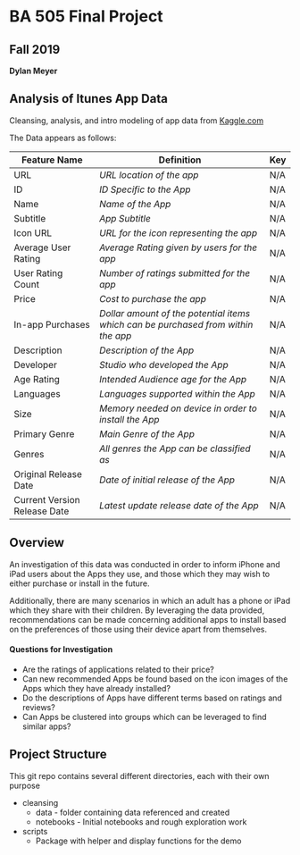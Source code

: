 # BA 505 Final Project
## Fall 2019
__Dylan Meyer__

## Analysis of Itunes App Data
Cleansing, analysis, and intro modeling of app data from 
<a href="https://www.kaggle.com/tristan581/17k-apple-app-store-strategy-games" target="_blank">Kaggle.com</a>

The Data appears as follows:

| Feature Name                 | Definition                                                                        | Key |
|------------------------------|-----------------------------------------------------------------------------------|-----|
| URL                          | _URL location of the app_                                                         | N/A |
| ID                           | _ID Specific to the App_                                                          | N/A |
| Name                         | _Name of the App_                                                                 | N/A |
| Subtitle                     | _App Subtitle_                                                                    | N/A |
| Icon URL                     | _URL for the icon representing the app_                                           | N/A |
| Average User Rating          | _Average Rating given by users for the app_                                       | N/A |
| User Rating Count            | _Number of ratings submitted for the app_                                         | N/A |
| Price                        | _Cost to purchase the app_                                                        | N/A |
| In-app Purchases             | _Dollar amount of the potential items which can be purchased from within the app_ | N/A |
| Description                  | _Description of the App_                                                          | N/A |
| Developer                    | _Studio who developed the App_                                                    | N/A |
| Age Rating                   | _Intended Audience age for the App_                                               | N/A |
| Languages                    | _Languages supported within the App_                                              | N/A |
| Size                         | _Memory needed on device in order to install the App_                             | N/A |
| Primary Genre                | _Main Genre of the App_                                                           | N/A |
| Genres                       | _All genres the App can be classified as_                                         | N/A |
| Original Release Date        | _Date of initial release of the App_                                              | N/A |
| Current Version Release Date | _Latest update release date of the App_                                           | N/A |


## Overview
An investigation of this data was conducted in order to inform iPhone and iPad users about the 
Apps they use, and those which they may wish to either purchase or install in the future. 

Additionally, there are many scenarios in which an adult has a phone or iPad which they 
share with their children. By leveraging the data provided, recommendations can be made concerning
additional apps to install based on the preferences of those using their device apart from themselves.

#### Questions for Investigation
* Are the ratings of applications related to their price?
* Can new recommended Apps be found based on the icon images of the Apps which they have already installed?
* Do the descriptions of Apps have different terms based on ratings and reviews?
* Can Apps be clustered into groups which can be leveraged to find similar apps?

## Project Structure
This git repo contains several different directories, each with their own purpose
* cleansing
    - data - folder containing data referenced and created
    - notebooks - Initial notebooks and rough exploration work
* scripts
    - Package with helper and display functions for the demo
